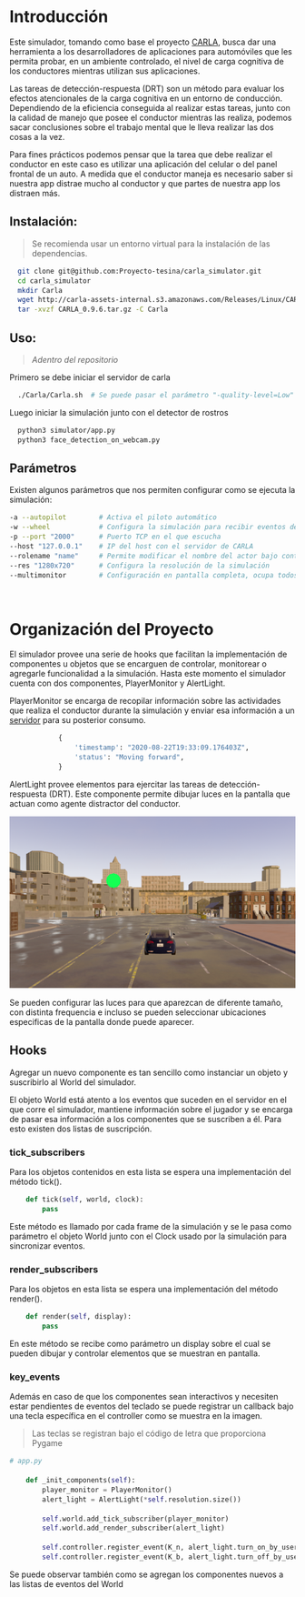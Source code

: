 # Introducción

Este simulador, tomando como base el proyecto [CARLA](http://carla.org/), busca dar una herramienta a los desarrolladores de aplicaciones para automóviles que les permita probar, en un ambiente controlado, el nivel de carga cognitiva de los conductores mientras utilizan sus aplicaciones.

Las tareas de detección-respuesta (DRT) son un método para evaluar los efectos atencionales de la carga cognitiva en un entorno de conducción. Dependiendo de la eficiencia conseguida al realizar estas tareas, junto con la calidad de manejo que posee el conductor mientras las realiza, podemos sacar conclusiones sobre el trabajo mental que le lleva realizar las dos cosas a la vez.

Para fines prácticos podemos pensar que la tarea que debe realizar el conductor en este caso es utilizar una aplicación del celular o del panel frontal de un auto. A medida que el conductor maneja es necesario saber si nuestra app distrae mucho al conductor y que partes de nuestra app los distraen más.


## Instalación:

> Se recomienda usar un entorno virtual para la instalación de las dependencias.

```sh
  git clone git@github.com:Proyecto-tesina/carla_simulator.git
  cd carla_simulator
  mkdir Carla
  wget http://carla-assets-internal.s3.amazonaws.com/Releases/Linux/CARLA_0.9.6.tar.gz
  tar -xvzf CARLA_0.9.6.tar.gz -C Carla
```

## Uso:
> *Adentro del repositorio*

Primero se debe iniciar el servidor de carla
```sh
  ./Carla/Carla.sh  # Se puede pasar el parámetro "-quality-level=Low" para mejorar el rendimiento
```
Luego iniciar la simulación junto con el detector de rostros
```sh
  python3 simulator/app.py
  python3 face_detection_on_webcam.py
```

## Parámetros
Existen algunos parámetros que nos permiten configurar como se ejecuta la simulación:
```sh
-a --autopilot        # Activa el piloto automático
-w --wheel            # Configura la simulación para recibir eventos del volante
-p --port "2000"      # Puerto TCP en el que escucha
--host "127.0.0.1"    # IP del host con el servidor de CARLA
--rolename "name"     # Permite modificar el nombre del actor bajo control. Por defecto es: hero
--res "1280x720"      # Configura la resolución de la simulación
--multimonitor        # Configuración en pantalla completa, ocupa todos los monitores disponibles
```

<br>

# Organización del Proyecto

El simulador provee una serie de hooks que facilitan la implementación de componentes u objetos que se encarguen de controlar, monitorear o agregarle funcionalidad a la simulación. Hasta este momento el simulador cuenta con dos componentes, PlayerMonitor y AlertLight.

PlayerMonitor se encarga de recopilar información sobre las actividades que realiza el conductor durante la simulación y enviar esa información a un [servidor](https://github.com/Proyecto-tesina/server-rest) para su posterior consumo.

```python
            {
                'timestamp': "2020-08-22T19:33:09.176403Z",
                'status': "Moving forward",
            }
```


AlertLight provee elementos para ejercitar las tareas de detección-respuesta (DRT). Este componente permite dibujar luces en la pantalla que actuan como agente distractor del conductor.

![AlertLight mostrando una luz verde al jugador](assets/drt_light.png)

Se pueden configurar las luces para que aparezcan de diferente tamaño, con distinta frequencia e incluso se pueden seleccionar ubicaciones especificas de la pantalla donde puede aparecer.

## Hooks

Agregar un nuevo componente es tan sencillo como instanciar un objeto y suscribirlo al World del simulador.

El objeto World está atento a los eventos que suceden en el servidor en el que corre el simulador, mantiene información sobre el jugador y se encarga de pasar esa información a los componentes que se suscriben a él. Para esto existen dos listas de suscripción.

### tick_subscribers
Para los objetos contenidos en esta lista se espera una implementación del método tick().

```python
    def tick(self, world, clock):
        pass
```

Este método es llamado por cada frame de la simulación y se le pasa como parámetro el objeto World junto con el Clock usado por la simulación para sincronizar eventos.


### render_subscribers
Para los objetos en esta lista se espera una implementación del método render().

```python
    def render(self, display):
        pass
```

En este método se recibe como parámetro un display sobre el cual se pueden dibujar y controlar elementos que se muestran en pantalla.

### key_events
Además en caso de que los componentes sean interactivos y necesiten estar pendientes de eventos del teclado se puede registrar un callback bajo una tecla específica en el controller como se muestra en la imagen.

> Las teclas se registran bajo el código de letra que proporciona Pygame

```python
# app.py

    def _init_components(self):
        player_monitor = PlayerMonitor()
        alert_light = AlertLight(*self.resolution.size())

        self.world.add_tick_subscriber(player_monitor)
        self.world.add_render_subscriber(alert_light)

        self.controller.register_event(K_n, alert_light.turn_on_by_user)
        self.controller.register_event(K_b, alert_light.turn_off_by_user)
```

Se puede observar también como se agregan los componentes nuevos a las listas de eventos del World
